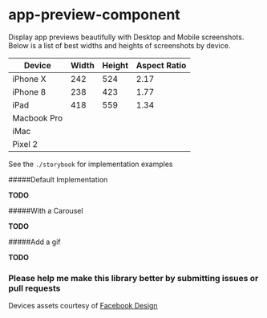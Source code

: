 # app-preview-component

Display app previews beautifully with Desktop and Mobile screenshots. Below is a list of best widths and heights of screenshots by device.

| Device        | Width         | Height  | Aspect Ratio
| ------------- |---------------| --------| --------------|
| iPhone X      | 242           | 524     | 2.17          |
| iPhone 8      | 238           | 423     | 1.77          |
| iPad          | 418           | 559     | 1.34          |
| Macbook Pro   |               |         |               |
| iMac          |               |         |               |
| Pixel 2       |               |         |               |

See the `./storybook` for implementation examples

#####Default Implementation

**TODO**

#####With a Carousel

**TODO**

#####Add a gif

**TODO**

### Please help me make this library better by submitting issues or pull requests

Devices assets courtesy of [Facebook Design](https://facebook.design/devices)
